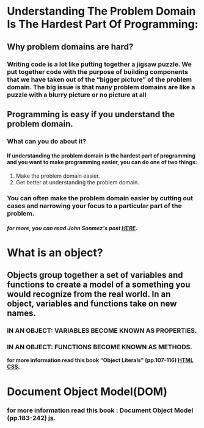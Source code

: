 # Understanding The Problem Domain Is The Hardest Part Of Programming:
## Why problem domains are hard?
### Writing code is a lot like putting together a jigsaw puzzle.  We put together code with the purpose of building components that we have taken out of the “bigger picture” of the problem domain. The big issue is that many problem domains are like a puzzle with a blurry picture or no picture at all

## Programming is easy if you understand the problem domain.
### What can you do about it?
#### If understanding the problem domain is the hardest part of programming and you want to make programming easier, you can do one of two things:
1. Make the problem domain easier.
2. Get better at understanding the problem domain.
### You can often make the problem domain easier by cutting out cases and narrowing your focus to a particular part of the problem.
##### for more, you can read John Sonmez's post [HERE](https://simpleprogrammer.com/understanding-the-problem-domain-is-the-hardest-part-of-programming).

# What is an object?
## Objects group together a set of variables and functions to create a model of a something you would recognize from the real world. In an object, variables and functions take on new names.
### IN AN OBJECT: VARIABLES BECOME KNOWN AS PROPERTIES.
### IN AN OBJECT: FUNCTIONS BECOME KNOWN AS METHODS.
**for more information read this book “Object Literals” (pp.107-116) [HTML CSS](https://wtf.tw/ref/duckett.pdf).**


# Document Object Model(DOM)
### **for more information read this book : Document Object Model (pp.183-242) [js](https://drive.google.com/file/d/1L74jU_Js5jSjbi2hg87TNyT-hnVkoXwJ/view).**

